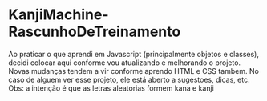 # KanjiMachine-RascunhoDeTreinamento
Ao praticar o que aprendi em Javascript (principalmente objetos e classes), decidi colocar aqui conforme vou atualizando e melhorando o projeto. Novas mudanças tendem a vir conforme aprendo HTML e CSS tambem. No caso de alguem ver esse projeto, ele está aberto a sugestoes, dicas, etc. Obs: a intenção é que as letras aleatorias formem kana e kanji
